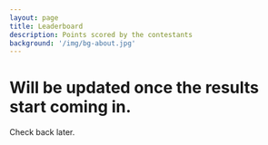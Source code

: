 ```yaml
---
layout: page
title: Leaderboard
description: Points scored by the contestants
background: '/img/bg-about.jpg'
---
```


# Will be updated once the results start coming in.
Check back later.